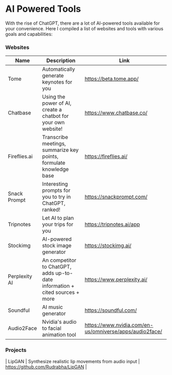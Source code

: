 # AI Powered Tools
With the rise of ChatGPT, there are a lot of AI-powered tools available for your convenience. Here I compiled a list of websites and tools with various goals and capabilities:
### Websites
| Name | Description | Link |
| -------- | -------- | -------- |
| Tome | Automatically generate keynotes for you | https://beta.tome.app/ |
| Chatbase | Using the power of AI, create a chatbot for your own website! | https://www.chatbase.co/ |
| Fireflies.ai | Transcribe meetings, summarize key points, formulate knowledge base | https://fireflies.ai/ |
| Snack Prompt | Interesting prompts for you to try in ChatGPT, ranked! | https://snackprompt.com/ |
| Tripnotes | Let AI to plan your trips for you | https://tripnotes.ai/app |
| Stockimg | AI-powered stock image generator | https://stockimg.ai/ |
| Perplexity AI | An competitor to ChatGPT, adds up-to-date information + cited sources + more | https://www.perplexity.ai/ |
| Soundful | AI music generator | https://soundful.com/ |
| Audio2Face | Nvidia's audio to facial animation tool | https://www.nvidia.com/en-us/omniverse/apps/audio2face/ |
### Projects
| LipGAN | Synthesize realistic lip movements from audio input | https://github.com/Rudrabha/LipGAN |
